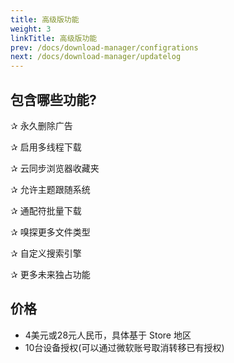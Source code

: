 ```yaml
---
title: 高级版功能
weight: 3
linkTitle: 高级版功能
prev: /docs/download-manager/configrations
next: /docs/download-manager/updatelog
---
```


<!--more-->

## 包含哪些功能?

✰ 永久删除广告

✰ 启用多线程下载

✰ 云同步浏览器收藏夹

✰ 允许主题跟随系统

✰ 通配符批量下载

✰ 嗅探更多文件类型

✰ 自定义搜索引擎

✰ 更多未来独占功能

## 价格

- 4美元或28元人民币，具体基于 Store 地区
- 10台设备授权(可以通过微软账号取消转移已有授权)